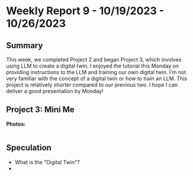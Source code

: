 # Weekly Report 9 - 10/19/2023 - 10/26/2023

## Summary
This week, we completed Project 2 and began Project 3, which involves using LLM to create a digital twin. I enjoyed the tutorial this Monday on providing instructions to the LLM and training our own digital twin. I'm not very familiar with the concept of a digital twin or how to train an LLM. This project is relatively shorter compared to our previous two. I hope I can deliver a good presentation by Monday!

## Project 3: Mini Me
**Photos:** <p>
<p align="center">
	<img width="900" alt="">
</p>



## Speculation
- What is the "Digital Twin"?
- 
